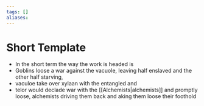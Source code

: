 ```yaml
---
tags: []
aliases:
---
```


 # Short Template 
 - In the short term the way the work is headed is
 - Goblins loose a war against the vacuole, leaving half enslaved and the other half starving, 
 - vaculoe take over xylaan with the entangled and 
 - telor would declade war with the [[Alchemists|alchemists]] and promptly loose, alchemists driving them back and aking them loose their foothold
 
 
 
